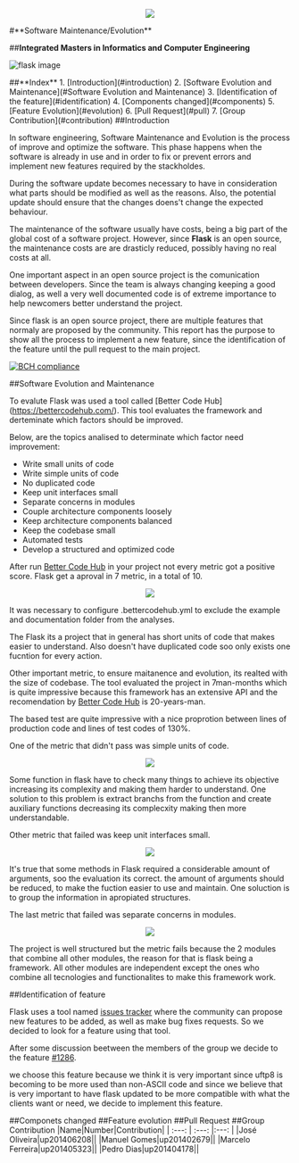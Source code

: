 <p align="center">
   <img src=https://sigarra.up.pt/feup/pt/WEB_GESSI_DOCS.download_file?p_name=F-370784536/logo_cores_oficiais.jpg>
</p>
#**Software Maintenance/Evolution**

##**Integrated Masters in Informatics and Computer Engineering**

![flask image](http://flask.pocoo.org/static/logo/flask.png)

<a name="index"/>
##**Index**
1. [Introduction](#introduction)
2. [Software Evolution and Maintenance](#Software Evolution and Maintenance)
3. [Identification of the feature](#identification)
4. [Components changed](#components)
5. [Feature Evolution](#evolution)
6. [Pull Request](#pull)
7. [Group Contribution](#contribution)

<a name="introduction"/>
##Introduction

In software engineering, Software Maintenance and Evolution is the process of improve and optimize the software. This phase happens when the software is already in use and in order to fix or prevent errors and implement new features required by the stackholdes.

During the software update becomes necessary to have in consideration what parts should be modified as well as the reasons. Also, the potential update should ensure that the changes doens't change the expected behaviour.

The maintenance of the software usually have costs, being a big part of the global cost of a software project. However, since **Flask** is an open source, the maintenance costs are are drasticly reduced, possibly having no real costs at all.

One important aspect in an open source project is the comunication between developers. Since the team is always changing keeping a good dialog, as well a very well documented  code is of extreme importance to help newcomers better understand the project. 

Since flask is an open source project, there are multiple features that normaly are proposed by the community. This report has the purpose to show all the process to implement a new feature, since the identification of the feature until the pull request to the main project.


[![BCH compliance](https://bettercodehub.com/edge/badge/rodavoce/flask)](https://bettercodehub.com)


<a name ="Software evolution and maintainence"/>
##Software Evolution and Maintenance


To evalute Flask was used a tool called [Better Code Hub] (https://bettercodehub.com/). This tool evaluates the framework and derteminate which factors should be improved.

   Below, are the topics analised  to determinate which factor need improvement:

* Write small units of code
* Write simple units of code
* No duplicated code
* Keep unit interfaces small
* Separate concerns in modules
* Couple architecture components loosely
* Keep architecture  components balanced
* Keep the codebase small
* Automated tests
* Develop a structured and optimized code



   
After run [Better Code Hub](https://bettercodehub.com/) in your project not every metric got a positive score. Flask get a aproval in 7 metric, in a total of 10.
<p align="center">
   <img src=https://github.com/rodavoce/flask/blob/development/esof/res/AllResults.png>
</p>

It was necessary to configure .bettercodehub.yml to exclude the example and documentation folder  from  the analyses.


The Flask its a project that in general has short units of code that makes easier to understand. Also doesn't have duplicated code soo only exists one fucntion for every action.


Other important metric, to ensure maitanence and evolution, its realted with the size of codebase. The tool evaluated the project in 7man-months which is quite impressive because this framework has an extensive API and the recomendation by [Better Code Hub](https://bettercodehub.com/) is 20-years-man.

The based test are quite impressive  with a nice proprotion between lines of production code and lines of test codes of 130%.



One of the metric that didn't pass was  simple units of code. 
<p align="center">
   <img src=https://github.com/rodavoce/flask/blob/development/esof/res/WriteSimple.png>
</p>

Some function in flask have to check many things to achieve its objective increasing its  complexity and making them harder to understand. One solution to this problem is extract branchs from the function and create auxiliary functions decreasing its complecxity making then more understandable.


Other metric that failed was keep unit interfaces small.
<p align="center">
   <img src=https://github.com/rodavoce/flask/blob/development/esof/res/KeepUnitInterfacesSmall.png>
</p>

It's  true that some methods in Flask required a considerable amount of arguments, soo the evaluation its correct. the amount of arguments should be reduced, to make the fuction easier to use and maintain. One soluction is to group 
the information in apropiated structures.


The last metric that failed was separate concerns in modules.

<p align="center">
   <img src=https://github.com/rodavoce/flask/blob/development/esof/res/SeparateConcernsModules.png>
</p>

The project is well structured but the metric fails because the 2 modules that combine all other modules, the reason for that is flask being a framework. All other modules are independent except the ones who combine all tecnologies 
and functionalites  to make this framework work.




<a name="identification"/>
##Identification of feature

Flask uses a tool named [issues tracker](https://github.com/pallets/flask/issues) where the community can propose new features to be added, as well as make bug fixes requests. So we decided to look for a feature using that tool.
   
After some discussion beetween the members of the group we decide to the feature [#1286](https://github.com/pallets/flask/issues/1286).

we choose this feature because we think it is very important since uftp8 is becoming to be more used than non-ASCII code and since we believe that is very important to have flask updated to be more compatible with what the clients want or need, we decide to implement this feature.




<a name="components"/>
##Componets changed

<a name="evolution"/>
##Feature evolution

<a name="pull"/>
##Pull Request

<a name="contribution"/>
##Group Contribution
|Name|Number|Contribution|
| :---: | :---: |:---: |
|José Oliveira|up201406208||
|Manuel Gomes|up201402679||
|Marcelo Ferreira|up201405323||
|Pedro Dias|up201404178||

